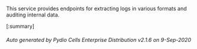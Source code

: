 






This service provides endpoints for extracting logs in various formats and auditing internal data.

[:summary]

###### Auto generated by Pydio Cells Enterprise Distribution v2.1.6 on 9-Sep-2020

